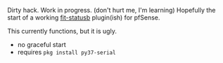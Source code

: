 Dirty hack. Work in progress.
(don't hurt me, I'm learning)
Hopefully the start of a working [fit-statusb](https://fit-iot.com/web/product/fit-statusb/) plugin(ish) for pfSense.

This currently functions, but it is ugly.<br>
- no graceful start
- requires `pkg install py37-serial`
